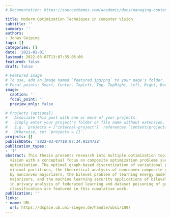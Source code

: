 ```yaml
---
# Documentation: https://sourcethemes.com/academic/docs/managing-content/

title: Modern Optimization Techniques in Computer Vision
subtitle: ''
summary: ''
authors:
- Jonas Geiping
tags: []
categories: []
date: '2021-01-01'
lastmod: 2022-03-07T13:07:35-05:00
featured: false
draft: false

# Featured image
# To use, add an image named `featured.jpg/png` to your page's folder.
# Focal points: Smart, Center, TopLeft, Top, TopRight, Left, Right, BottomLeft, Bottom, BottomRight.
image:
  caption: ''
  focal_point: ''
  preview_only: false

# Projects (optional).
#   Associate this post with one or more of your projects.
#   Simply enter your project's folder or file name without extension.
#   E.g. `projects = ["internal-project"]` references `content/project/deep-learning/index.md`.
#   Otherwise, set `projects = []`.
projects: []
publishDate: '2022-03-07T18:07:34.912472Z'
publication_types:
- '7'
abstract: This thesis presents research into multiple optimization topics in computer
  vision with a conceptual focus on composite optimization problems such as bilevel
  optimization. The optimal graph-based discretization of variational problems in
  minimal partitions, the theoretical analysis of nonconvex composite optimization
  by nonconvex majorizers, the bilevel problem of learning energy models by nonconvex
  majorizers, and the machine learning security applications of bilevel optimization
  in privacy analysis of federated learning and dataset poisoning of general image
  classification are featured in this cumulative work.
publication: ''
links:
- name: URL
  url: https://dspace.ub.uni-siegen.de/handle/ubsi/1897
---
```

